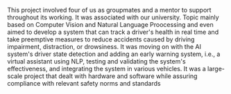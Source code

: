 This project involved four of us as groupmates and a mentor to support throughout its working. It was associated with our university. Topic mainly based on Computer Vision and Natural Language Proocessing and even aimed to develop a system that can track a driver's health in
real time and take preemptive measures to reduce accidents caused by driving impairment, distraction, or drowsiness. It was moving on with the AI system's driver state detection and adding an early warning system, i.e., a virtual assistant using NLP, testing and validating the system's
effectiveness, and integrating the system in various vehicles. It was a large-scale project that dealt with hardware and software while assuring compliance with relevant safety norms and standards
